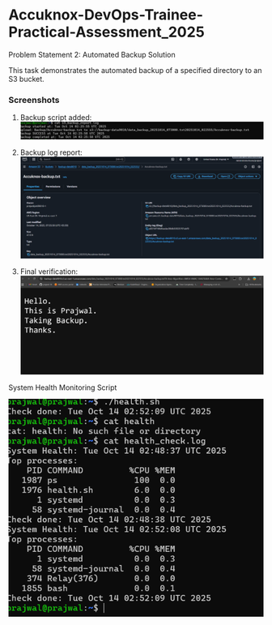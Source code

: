 # Accuknox-DevOps-Trainee-Practical-Assessment_2025
Problem Statement 2: Automated Backup Solution

This task demonstrates the automated backup of a specified directory to an S3 bucket.

### Screenshots
 
1. Backup script added:  
![Backup 1](screenshots/1.png)

3. Backup log report:  
![Backup 3](screenshots/3.png)

4. Final verification:  
![Backup 4](screenshots/4.png)

 System Health Monitoring Script

![Backup 2](screenshots/2.png)

